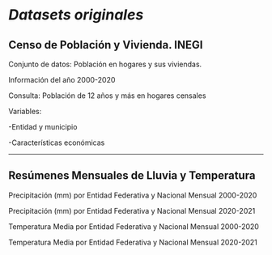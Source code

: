 # _Datasets originales_

## Censo de Población y Vivienda. INEGI 

Conjunto de datos: Población en hogares y sus viviendas. 

Información del año 2000-2020

Consulta: Población de 12 años y más en hogares censales

  Variables:
  
  -Entidad y municipio
  
  -Características económicas	

  -----------------------------------------------------------------------------

## Resúmenes Mensuales de Lluvia y Temperatura 

Precipitación (mm) por Entidad Federativa y Nacional Mensual 2000-2020

Precipitación (mm) por Entidad Federativa y Nacional Mensual 2020-2021

Temperatura Media por Entidad Federativa y Nacional Mensual 2000-2020

Temperatura Media por Entidad Federativa y Nacional Mensual 2020-2021
